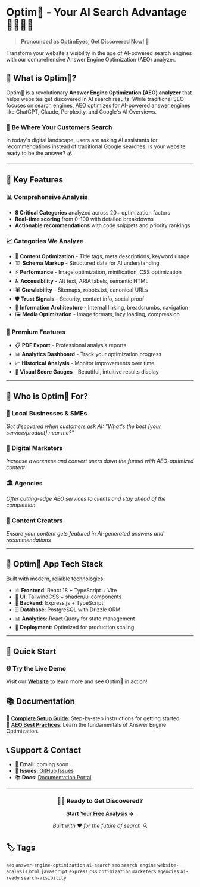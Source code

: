
# Optim👀 - Your AI Search Advantage 👩🏽‍💻🔎

> **Pronounced as OptimEyes, Get Discovered Now!** 🚀

Transform your website's visibility in the age of AI-powered search engines with our comprehensive Answer Engine Optimization (AEO) analyzer.

## 🌟 What is Optim👀?

Optim👀 is a revolutionary **Answer Engine Optimization (AEO) analyzer** that helps websites get discovered in AI search results. While traditional SEO focuses on search engines, AEO optimizes for AI-powered answer engines like ChatGPT, Claude, Perplexity, and Google's AI Overviews.

### 🎯 **Be Where Your Customers Search**

In today's digital landscape, users are asking AI assistants for recommendations instead of traditional Google searches. Is your website ready to be the answer? 💰

---

## 🚀 Key Features

### 📊 **Comprehensive Analysis**
- **8 Critical Categories** analyzed across 20+ optimization factors
- **Real-time scoring** from 0-100 with detailed breakdowns
- **Actionable recommendations** with code snippets and priority rankings

### 📈 **Categories We Analyze**
- 🎯 **Content Optimization** - Title tags, meta descriptions, keyword usage
- 🏗️ **Schema Markup** - Structured data for AI understanding
- ⚡ **Performance** - Image optimization, minification, CSS optimization
- ♿ **Accessibility** - Alt text, ARIA labels, semantic HTML
- 🕷️ **Crawlability** - Sitemaps, robots.txt, canonical URLs
- 🛡️ **Trust Signals** - Security, contact info, social proof
- 🔗 **Information Architecture** - Internal linking, breadcrumbs, navigation
- 🖼️ **Media Optimization** - Image formats, lazy loading, compression

### 💎 **Premium Features**
- 📋 **PDF Export** - Professional analysis reports
- 📊 **Analytics Dashboard** - Track your optimization progress
- 📈 **Historical Analysis** - Monitor improvements over time
- 🎨 **Visual Score Gauges** - Beautiful, intuitive results display

---

## 🎯 Who is Optim👀 For?

### 🏢 **Local Businesses & SMEs**
*Get discovered when customers ask AI: "What's the best [your service/product] near me?"*

### 📢 **Digital Marketers**
*Increase awareness and convert users down the funnel with AEO-optimized content*

### 🏛️ **Agencies**
*Offer cutting-edge AEO services to clients and stay ahead of the competition*

### 🎨 **Content Creators**
*Ensure your content gets featured in AI-generated answers and recommendations*

---

## 🔧 Optim👀 App Tech Stack

Built with modern, reliable technologies:

- ⚛️ **Frontend**: React 18 + TypeScript + Vite
- 🎨 **UI**: TailwindCSS + shadcn/ui components
- 🔧 **Backend**: Express.js + TypeScript
- 🗄️ **Database**: PostgreSQL with Drizzle ORM
- 📊 **Analytics**: React Query for state management
- 🎯 **Deployment**: Optimized for production scaling

---

## 🚀 Quick Start

### 🌐 **Try the Live Demo**
Visit our [**Website**](https://optimeyes-site.netlify.app/) to learn more and see Optim👀 in action!

## 📚 Documentation
📖 **[Complete Setup Guide](https://optimeyes-site.netlify.app/documentation.html#quick-start)**: Step-by-step instructions for getting started. </br>
🎯 **[AEO Best Practices](https://optimeyes-site.netlify.app/documentation.html#best-practices)**: Learn the fundamentals of Answer Engine Optimization.

## 📞 Support & Contact

- 📧 **Email**: coming soon
- 🐛 **Issues**: [GitHub Issues](https://github.com/your-username/aeo-site/issues)
- 📚 **Docs**: [Documentation Portal](https://optimeyes-site.netlify.app/documentation.html)

---

<div align="center">

### 🌟👀 **Ready to Get Discovered?**

**[Start Your Free Analysis →](https://optimeyes-site.netlify.app/)**

*Built with ❤️ for the future of search 🔍*

</div>

## 🏷️ Tags

`aeo` `answer-engine-optimization` `ai-search` `seo` `search engine` `website-analysis` `html` `javascript` `express` `css` `optimization` `marketers` `agencies` `ai-ready` `search-visibility`
